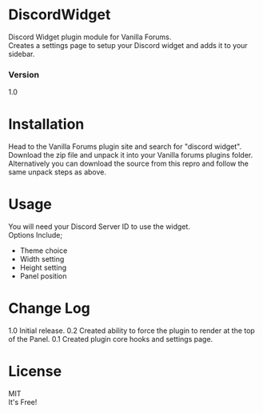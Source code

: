 # DiscordWidget
Discord Widget plugin module for Vanilla Forums.  
Creates a settings page to setup your Discord widget and adds it to your sidebar.

### Version
1.0

# Installation
Head to the Vanilla Forums plugin site and search for "discord widget". Download the zip file and unpack it into your Vanilla forums plugins folder.  
Alternatively you can download the source from this repro and follow the same unpack steps as above.

# Usage
You will need your Discord Server ID to use the widget.  
Options Include;  
* Theme choice
* Width setting
* Height setting
* Panel position

# Change Log
1.0 Initial release.
0.2 Created ability to force the plugin to render at the top of the Panel.
0.1 Created plugin core hooks and settings page.

# License
MIT  
It's Free!
